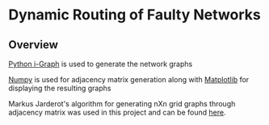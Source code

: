 <h1>Dynamic Routing of Faulty Networks</h1>
<h2>Overview</h2>
<p><a href="https://igraph.org/python/api/latest/">Python i-Graph</a> is used to generate the network graphs</p>
<p><a href="https://numpy.org/">Numpy</a> is used for adjacency matrix generation along with <a href="https://matplotlib.org/">Matplotlib</a> for displaying the resulting graphs</p>
<p>Markus Jarderot's algorithm for generating nXn grid graphs through adjacency matrix was used in this project and can be found <a href="https://stackoverflow.com/questions/16329403/how-can-you-make-an-adjacency-matrix-which-would-emulate-a-2d-grid">here</a>.</p>